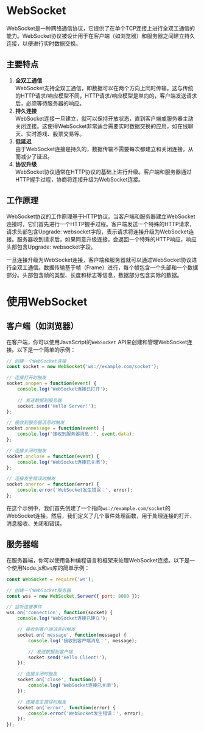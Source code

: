 # WebSocket
WebSocket是一种网络通信协议，它提供了在单个TCP连接上进行全双工通信的能力。WebSocket协议被设计用于在客户端（如浏览器）和服务器之间建立持久连接，以便进行实时数据交换。

## 主要特点
1. **全双工通信**  
WebSocket支持全双工通信，即数据可以在两个方向上同时传输。这与传统的HTTP请求/响应模型不同，HTTP请求/响应模型是单向的，客户端发送请求后，必须等待服务器的响应。
2. **持久连接**  
WebSocket连接一旦建立，就可以保持开放状态，直到客户端或服务器主动关闭连接。这使得WebSocket非常适合需要实时数据交换的应用，如在线聊天、实时游戏、股票交易等。
3. **低延迟**  
由于WebSocket连接是持久的，数据传输不需要每次都建立和关闭连接，从而减少了延迟。
4. **协议升级**  
WebSocket协议通常在HTTP协议的基础上进行升级。客户端和服务器通过HTTP握手过程，协商将连接升级为WebSocket连接。
## 工作原理
WebSocket协议的工作原理基于HTTP协议。当客户端和服务器建立WebSocket连接时，它们首先进行一个HTTP握手过程。客户端发送一个特殊的HTTP请求，请求头部包含Upgrade: websocket字段，表示请求将连接升级为WebSocket连接。服务器收到请求后，如果同意升级连接，会返回一个特殊的HTTP响应，响应头部包含Upgrade: websocket字段。

一旦连接升级为WebSocket连接，客户端和服务器就可以通过WebSocket协议进行全双工通信。数据传输基于帧（Frame）进行，每个帧包含一个头部和一个数据部分。头部包含帧的类型、长度和标志等信息，数据部分包含实际的数据。

# 使用WebSocket

## 客户端（如浏览器）

在客户端，你可以使用JavaScript的`WebSocket` API来创建和管理WebSocket连接。以下是一个简单的示例：

```javascript
// 创建一个WebSocket连接
const socket = new WebSocket('ws://example.com/socket');

// 连接打开时触发
socket.onopen = function(event) {
    console.log('WebSocket连接已打开');
    
    // 发送数据到服务器
    socket.send('Hello Server!');
};

// 接收到服务器消息时触发
socket.onmessage = function(event) {
    console.log('接收到服务器消息：', event.data);
};

// 连接关闭时触发
socket.onclose = function(event) {
    console.log('WebSocket连接已关闭');
};

// 连接发生错误时触发
socket.onerror = function(error) {
    console.error('WebSocket发生错误：', error);
};
```

在这个示例中，我们首先创建了一个指向`ws://example.com/socket`的WebSocket连接。然后，我们定义了几个事件处理函数，用于处理连接的打开、消息接收、关闭和错误。

## 服务器端

在服务器端，你可以使用各种编程语言和框架来处理WebSocket连接。以下是一个使用Node.js和`ws`库的简单示例：

```javascript
const WebSocket = require('ws');

// 创建一个WebSocket服务器
const wss = new WebSocket.Server({ port: 8080 });

// 监听连接事件
wss.on('connection', function(socket) {
    console.log('WebSocket连接已建立');

    // 接收到客户端消息时触发
    socket.on('message', function(message) {
        console.log('接收到客户端消息：', message);

        // 发送数据到客户端
        socket.send('Hello Client!');
    });

    // 连接关闭时触发
    socket.on('close', function() {
        console.log('WebSocket连接已关闭');
    });

    // 连接发生错误时触发
    socket.on('error', function(error) {
        console.error('WebSocket发生错误：', error);
    });
});
```
